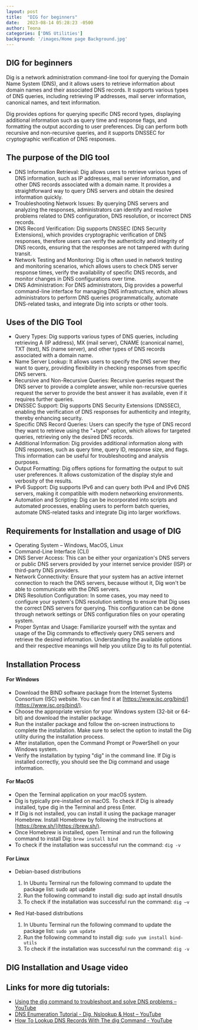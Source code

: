 ```yaml
---
layout: post
title:  "DIG for beginners"
date:   2023-08-14 05:28:23 -0500
author: Teona
categories: ['DNS Utilities']
background: '/images/Home page Background.jpg'
---
```


## DIG for beginners

Dig is a network administration command-line tool for querying the Domain Name System (DNS), and it allows users to retrieve information about domain names and their associated DNS records. It supports various types of DNS queries, including retrieving IP addresses, mail server information, canonical names, and text information.

Dig provides options for querying specific DNS record types, displaying additional information such as query time and response flags, and formatting the output according to user preferences. Dig can perform both recursive and non-recursive queries, and it supports DNSSEC for cryptographic verification of DNS responses.

## The purpose of the DIG tool
- DNS Information Retrieval: Dig allows users to retrieve various types of DNS information, such as IP addresses, mail server information, and other DNS records associated with a domain name. It provides a straightforward way to query DNS servers and obtain the desired information quickly.
- Troubleshooting Network Issues: By querying DNS servers and analyzing the responses, administrators can identify and resolve problems related to DNS configuration, DNS resolution, or incorrect DNS records.
- DNS Record Verification: Dig supports DNSSEC (DNS Security Extensions), which provides cryptographic verification of DNS responses, therefore users can verify the authenticity and integrity of DNS records, ensuring that the responses are not tampered with during transit.
- Network Testing and Monitoring: Dig is often used in network testing and monitoring scenarios, which allows users to check DNS server response times, verify the availability of specific DNS records, and monitor changes in DNS configurations over time.
- DNS Administration: For DNS administrators, Dig provides a powerful command-line interface for managing DNS infrastructure, which allows administrators to perform DNS queries programmatically, automate DNS-related tasks, and integrate Dig into scripts or other tools.

## Uses of the DIG Tool
- Query Types: Dig supports various types of DNS queries, including retrieving A (IP address), MX (mail server), CNAME (canonical name), TXT (text), NS (name server), and other types of DNS records associated with a domain name.
- Name Server Lookup: It allows users to specify the DNS server they want to query, providing flexibility in checking responses from specific DNS servers.
- Recursive and Non-Recursive Queries: Recursive queries request the DNS server to provide a complete answer, while non-recursive queries request the server to provide the best answer it has available, even if it requires further queries.
- DNSSEC Support: Dig supports DNS Security Extensions (DNSSEC), enabling the verification of DNS responses for authenticity and integrity, thereby enhancing security.
- Specific DNS Record Queries: Users can specify the type of DNS record they want to retrieve using the "+type" option, which allows for targeted queries, retrieving only the desired DNS records.
- Additional Information: Dig provides additional information along with DNS responses, such as query time, query ID, response size, and flags. This information can be useful for troubleshooting and analysis purposes.
- Output Formatting: Dig offers options for formatting the output to suit user preferences. It allows customization of the display style and verbosity of the results.
- IPv6 Support: Dig supports IPv6 and can query both IPv4 and IPv6 DNS servers, making it compatible with modern networking environments.
- Automation and Scripting: Dig can be incorporated into scripts and 
    automated processes, enabling users to perform batch queries,
    automate DNS-related tasks and integrate Dig into larger workflows.

## Requirements for Installation and usage of DIG

- Operating System – Windows, MacOS, Linux
- Command-Line Interface (CLI)
- DNS Server Access: This can be either your organization's DNS servers or public DNS servers provided by your internet service provider (ISP) or third-party DNS providers.
- Network Connectivity: Ensure that your system has an active internet connection to reach the DNS servers, because without it, Dig won't be able to communicate with the DNS servers.
- DNS Resolution Configuration: In some cases, you may need to configure your system's DNS resolution settings to ensure that Dig uses the correct DNS servers for querying. This configuration can be done through network settings or DNS configuration files on your operating system.
- Proper Syntax and Usage: Familiarize yourself with the syntax and usage of the Dig commands to effectively query DNS servers and retrieve the desired information. Understanding the available options and their respective meanings will help you utilize Dig to its full potential.

## Installation Process
#### For Windows
 - Download the BIND software package from the Internet Systems Consortium (ISC) website. You can find it at [https://www.isc.org/bind/](https://www.isc.org/bind/).
- Choose the appropriate version for your Windows system (32-bit or 64-bit) and download the installer package.
-  Run the installer package and follow the on-screen instructions to complete the installation. Make sure to select the option to install the Dig utility during the installation process.
-  After installation, open the Command Prompt or PowerShell on your Windows system.
- Verify the installation by typing "dig" in the command line. If Dig is installed
    correctly, you should see the Dig command and usage information.

#### For MacOS
- Open the Terminal application on your macOS system.
- Dig is typically pre-installed on macOS. To check if Dig is already installed, type dig in the Terminal and press Enter.
- If Dig is not installed, you can install it using the package manager Homebrew. Install Homebrew by following the instructions at [https://brew.sh/](https://brew.sh/).
- Once Homebrew is installed, open Terminal and run the following command to install Dig:       `brew install bind`
- To check if the installation was successful run the command: `dig -v`

#### For Linux

 - Debian-based distributions 
	1. In Ubuntu Terminal run the following command to update the package list: sudo apt update
	2. Run the following command to install dig: sudo apt install dnsutils
	3. To check if the installation was successful run the command: `dig –v`
	
 - Red Hat-based distributions
	1. In Ubuntu Terminal run the following command to update the package list: `sudo yum update`
	2. Run the following command to install dig: `sudo yum install bind-utils`
	3. To check if the installation was successful run the command: `dig -v`


## DIG Installation and Usage video


## Links for more dig tutorials:
- [Using the dig command to troubleshoot and solve DNS problems – YouTube](https://www.youtube.com/watch?v=hYZY75xMjlY)
- [DNS Enumeration Tutorial - Dig, Nslookup & Host – YouTube](https://www.youtube.com/watch?v=rQ-dc5kwRtU)
- [How To Lookup DNS Records With The dig Command - YouTube](https://www.youtube.com/watch?v=iESSCDnC74k)


